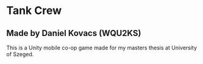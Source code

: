 # Tank Crew
## Made by Daniel Kovacs (WQU2KS)
This is a Unity mobile co-op game made for my masters thesis at University of Szeged.

